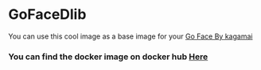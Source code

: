 # GoFaceDlib

You can use this cool image as a base image for your [Go Face By kagamai](https://github.com/Kagami/go-face)


### You can find the docker image on docker hub [Here](https://hub.docker.com/r/jetcipher/gofacedlib/)

